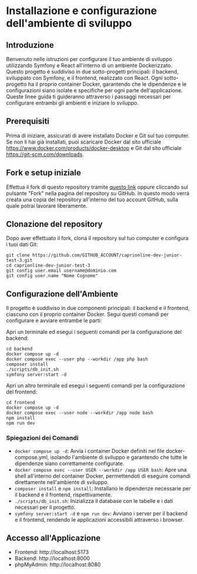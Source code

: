 # Installazione e configurazione dell'ambiente di sviluppo

## Introduzione
Benvenuto nelle istruzioni per configurare il tuo ambiente di sviluppo utilizzando Symfony e React all'interno di un ambiente Dockerizzato. Questo progetto è suddiviso in due sotto-progetti principali: il backend, sviluppato con Symfony, e il frontend, realizzato con React. Ogni sotto-progetto ha il proprio container Docker, garantendo che le dipendenze e le configurazioni siano isolate e specifiche per ogni parte dell'applicazione. Queste linee guida ti guideranno attraverso i passaggi necessari per configurare entrambi gli ambienti e iniziare lo sviluppo.

## Prerequisiti
Prima di iniziare, assicurati di avere installato Docker e Git sul tuo computer. Se non li hai già installati, puoi scaricare Docker dal sito ufficiale https://www.docker.com/products/docker-desktop e Git dal sito ufficiale https://git-scm.com/downloads.

## Fork e setup iniziale
Effettua il fork di questo repository tramite [questo link](https://github.com/caprionlinesrl/caprionline-dev-junior-test-3/fork) oppure cliccando sul pulsante "Fork" nella pagina del repository su GitHub. In questo modo verrà creata una copia del repository all'interno del tuo account GitHub, sulla quale potrai lavorare liberamente.

## Clonazione del repository
Dopo aver effettuato il fork, clona il repository sul tuo computer e configura i tuoi dati Git:
```
git clone https://github.com/GITHUB_ACCOUNT/caprionline-dev-junior-test-3.git
cd caprionline-dev-junior-test-3
git config user.email username@dominio.com
git config user.name "Nome Cognome"
```

## Configurazione dell'Ambiente
Il progetto è suddiviso in due componenti principali: il backend e il frontend, ciascuno con il proprio container Docker. Segui questi comandi per configurare e avviare entrambe le parti:

Apri un terminale ed esegui i seguenti comandi per la configurazione del backend:

```
cd backend
docker compose up -d
docker compose exec --user php --workdir /app php bash
composer install
./scripts/db_init.sh
symfony server:start -d
```

Apri un altro terminale ed esegui i seguenti comandi per la configurazione del frontend:

```
cd frontend
docker compose up -d
docker compose exec --user node --workdir /app node bash
npm install
npm run dev
```

### Spiegazioni dei Comandi
- `docker compose up -d`: Avvia i container Docker definiti nel file docker-compose.yml, isolando l'ambiente di sviluppo e garantendo che tutte le dipendenze siano correttamente configurate.
- `docker compose exec --user USER --workdir /app USER bash`: Apre una shell all'interno del container Docker, permettendoti di eseguire comandi direttamente nell'ambiente di sviluppo.
- `composer install` e `npm install`: Installano le dipendenze necessarie per il backend e il frontend, rispettivamente.
- `./scripts/db_init.sh`: Inizializza il database con le tabelle e i dati necessari per il progetto.
- `symfony server:start -d` e `npm run dev`: Avviano i server per il backend e il frontend, rendendo le applicazioni accessibili attraverso i browser.

## Accesso all'Applicazione
- Frontend: http://localhost:5173
- Backend: http://localhost:8000
- phpMyAdmin: http://localhost:8080
